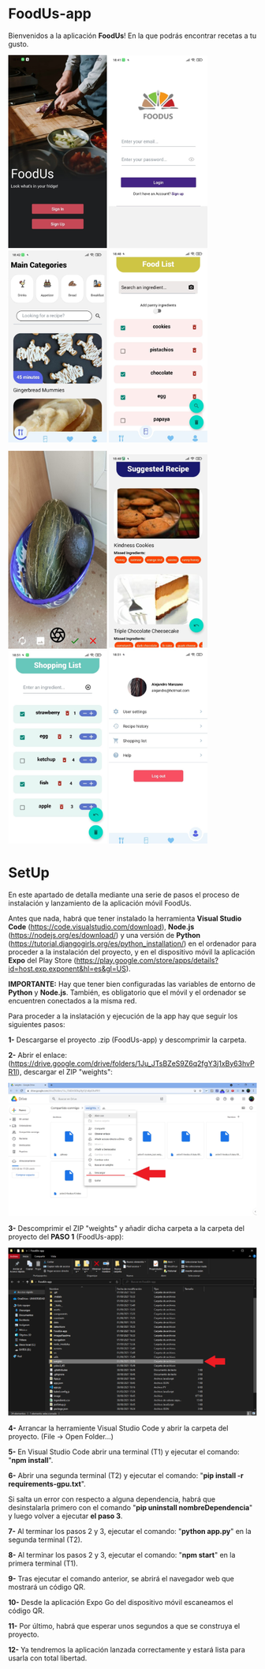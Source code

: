 # FoodUs-app

Bienvenidos a la aplicación **FoodUs**! En la que podrás encontrar recetas a tu gusto.

<img src="https://github.com/alemandor1/FoodUs-app/blob/master/imagesReadme/home.jpeg" width="200"> <img src="https://github.com/alemandor1/FoodUs-app/blob/master/imagesReadme/login.jpeg" width="200"> <img src="https://github.com/alemandor1/FoodUs-app/blob/master/imagesReadme/main.jpeg" width="200"> <img src="https://github.com/alemandor1/FoodUs-app/blob/master/imagesReadme/foodlist.jpeg" width="200">

<img src="https://github.com/alemandor1/FoodUs-app/blob/master/imagesReadme/camara.jpeg" width="200"> <img src="https://github.com/alemandor1/FoodUs-app/blob/master/imagesReadme/suggested.jpeg" width="200"> <img src="https://github.com/alemandor1/FoodUs-app/blob/master/imagesReadme/shopping.jpeg" width="200"> <img src="https://github.com/alemandor1/FoodUs-app/blob/master/imagesReadme/profile.jpeg" width="200">

# SetUp

En este apartado de detalla mediante una serie de pasos el proceso de instalación y lanzamiento de la aplicación móvil FoodUs.

Antes que nada, habrá que tener instalado la herramienta **Visual Studio Code** (https://code.visualstudio.com/download), **Node.js** (https://nodejs.org/es/download/) y una versión de **Python** (https://tutorial.djangogirls.org/es/python_installation/) en el ordenador para proceder a la instalación del proyecto,
y en el dispositivo móvil la aplicación **Expo** del Play Store (https://play.google.com/store/apps/details?id=host.exp.exponent&hl=es&gl=US).

**IMPORTANTE:** Hay que tener bien configuradas las variables de entorno de **Python** y **Node.js**. También, es obligatorio que el móvil y el ordenador se encuentren conectados a la misma red.


Para proceder a la inslatación y ejecución de la app hay que seguir los siguientes pasos:

  **1-** Descargarse el proyecto .zip (FoodUs-app) y descomprimir la carpeta.
  
  **2-** Abrir el enlace: (https://drive.google.com/drive/folders/1Ju_JTsBZeS9Z6q2fgY3j1xBy63hvPR1l), descargar el ZIP "weights":
  
  <img src="https://github.com/alemandor1/FoodUs-app/blob/master/imagesReadme/descarga.jpg" width="600">
   
  **3-** Descomprimir el ZIP "weights" y añadir dicha carpeta a la carpeta del proyecto del **PASO 1** (FoodUs-app):
  
  <img src="https://github.com/alemandor1/FoodUs-app/blob/master/imagesReadme/carpetaWeights.png" width="600">
  
  **4-** Arrancar la herramiente Visual Studio Code y abrir la carpeta del proyecto. (File -> Open Folder...)  

  **5-** En Visual Studio Code abrir una terminal (T1) y ejecutar el comando: "**npm install**".

  **6-** Abrir una segunda terminal (T2) y ejecutar el comando: "**pip install -r requirements-gpu.txt**".
   
   Si salta un error con respecto a alguna dependencia, habrá que desinstalarla primero con el comando "**pip uninstall nombreDependencia**" y luego volver a ejecutar **el paso 3**. 
  
  **7-** Al terminar los pasos 2 y 3, ejecutar el comando: "**python app.py**" en la segunda terminal (T2).

  **8-** Al terminar los pasos 2 y 3, ejecutar el comando: "**npm start**" en la primera terminal (T1).

  **9-** Tras ejecutar el comando anterior, se abrirá el navegador web que mostrará un código QR.

  **10-** Desde la aplicación Expo Go del dispositivo móvil escaneamos el código QR.

  **11-** Por último, habrá que esperar unos segundos a que se construya el proyecto.

  **12-** Ya tendremos la aplicación lanzada correctamente y estará lista para usarla con total libertad.
